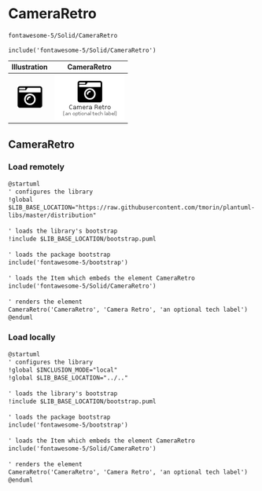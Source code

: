 # CameraRetro


```text
fontawesome-5/Solid/CameraRetro
```

```text
include('fontawesome-5/Solid/CameraRetro')
```



| Illustration | CameraRetro |
| :---: | :---: |
| ![illustration for Illustration](../../fontawesome-5/Solid/CameraRetro.png) | ![illustration for CameraRetro](../../fontawesome-5/Solid/CameraRetro.Local.png) |




## CameraRetro

### Load remotely
```plantuml
@startuml
' configures the library
!global $LIB_BASE_LOCATION="https://raw.githubusercontent.com/tmorin/plantuml-libs/master/distribution"

' loads the library's bootstrap
!include $LIB_BASE_LOCATION/bootstrap.puml

' loads the package bootstrap
include('fontawesome-5/bootstrap')

' loads the Item which embeds the element CameraRetro
include('fontawesome-5/Solid/CameraRetro')

' renders the element
CameraRetro('CameraRetro', 'Camera Retro', 'an optional tech label')
@enduml
```

### Load locally
```plantuml
@startuml
' configures the library
!global $INCLUSION_MODE="local"
!global $LIB_BASE_LOCATION="../.."

' loads the library's bootstrap
!include $LIB_BASE_LOCATION/bootstrap.puml

' loads the package bootstrap
include('fontawesome-5/bootstrap')

' loads the Item which embeds the element CameraRetro
include('fontawesome-5/Solid/CameraRetro')

' renders the element
CameraRetro('CameraRetro', 'Camera Retro', 'an optional tech label')
@enduml
```

